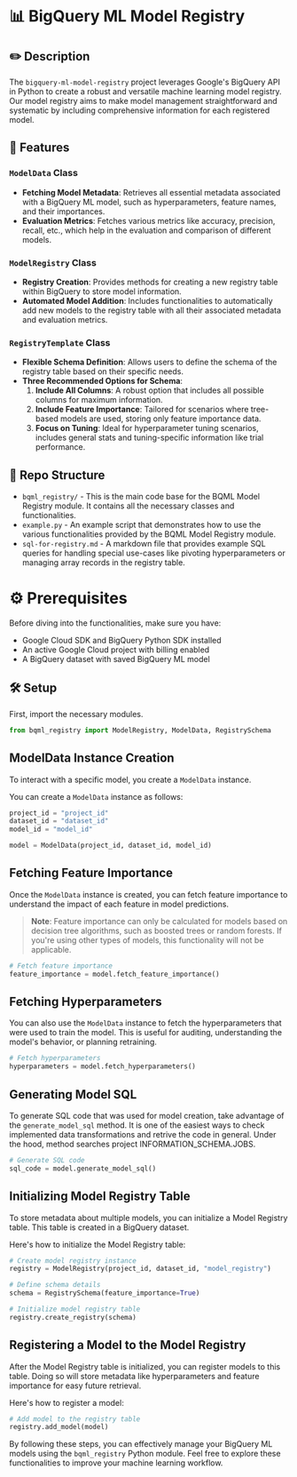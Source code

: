 # :bar_chart: BigQuery ML Model Registry 

## :pencil2: Description

The `bigquery-ml-model-registry` project leverages Google's BigQuery API in Python to create a robust and versatile machine learning model registry. Our model registry aims to make model management straightforward and systematic by including comprehensive information for each registered model.

## :star2: Features

### `ModelData` Class

- **Fetching Model Metadata**: Retrieves all essential metadata associated with a BigQuery ML model, such as hyperparameters, feature names, and their importances.
- **Evaluation Metrics**: Fetches various metrics like accuracy, precision, recall, etc., which help in the evaluation and comparison of different models.

### `ModelRegistry` Class

- **Registry Creation**: Provides methods for creating a new registry table within BigQuery to store model information.
- **Automated Model Addition**: Includes functionalities to automatically add new models to the registry table with all their associated metadata and evaluation metrics.

### `RegistryTemplate` Class

- **Flexible Schema Definition**: Allows users to define the schema of the registry table based on their specific needs.
- **Three Recommended Options for Schema**:
    1. **Include All Columns**: A robust option that includes all possible columns for maximum information.
    2. **Include Feature Importance**: Tailored for scenarios where tree-based models are used, storing only feature importance data.
    3. **Focus on Tuning**: Ideal for hyperparameter tuning scenarios, includes general stats and tuning-specific information like trial performance.

## :file_folder: Repo Structure

- `bqml_registry/` - This is the main code base for the BQML Model Registry module. It contains all the necessary classes and functionalities.
- `example.py` - An example script that demonstrates how to use the various functionalities provided by the BQML Model Registry module.
- `sql-for-registry.md` - A markdown file that provides example SQL queries for handling special use-cases like pivoting hyperparameters or managing array records in the registry table.

# :gear: Prerequisites

Before diving into the functionalities, make sure you have:

- Google Cloud SDK and BigQuery Python SDK installed
- An active Google Cloud project with billing enabled
- A BigQuery dataset with saved BigQuery ML model

## :hammer_and_wrench: Setup

First, import the necessary modules.

```python
from bqml_registry import ModelRegistry, ModelData, RegistrySchema
```

## ModelData Instance Creation

To interact with a specific model, you create a `ModelData` instance. 

You can create a `ModelData` instance as follows:

```python
project_id = "project_id"
dataset_id = "dataset_id"
model_id = "model_id"

model = ModelData(project_id, dataset_id, model_id)
```

## Fetching Feature Importance

Once the `ModelData` instance is created, you can fetch feature importance to understand the impact of each feature in model predictions. 
> **Note**: Feature importance can only be calculated for models based on decision tree algorithms, such as boosted trees or random forests. If you're using other types of models, this functionality will not be applicable.


```python
# Fetch feature importance
feature_importance = model.fetch_feature_importance()
```

## Fetching Hyperparameters

You can also use the `ModelData` instance to fetch the hyperparameters that were used to train the model. This is useful for auditing, understanding the model's behavior, or planning retraining.

```python
# Fetch hyperparameters
hyperparameters = model.fetch_hyperparameters()
```

## Generating Model SQL 

To generate SQL code that was used for model creation, take advantage of the `generate_model_sql` method. 
It is one of the easiest ways to check implemented data transformations and retrive the code in general. 
Under the hood, method searches project INFORMATION_SCHEMA.JOBS. 

```python
# Generate SQL code
sql_code = model.generate_model_sql()
```

## Initializing Model Registry Table

To store metadata about multiple models, you can initialize a Model Registry table. This table is created in a BigQuery dataset.

Here's how to initialize the Model Registry table:

```python
# Create model registry instance
registry = ModelRegistry(project_id, dataset_id, "model_registry")

# Define schema details
schema = RegistrySchema(feature_importance=True)

# Initialize model registry table
registry.create_registry(schema)
```

## Registering a Model to the Model Registry

After the Model Registry table is initialized, you can register models to this table. Doing so will store metadata like hyperparameters and feature importance for easy future retrieval.

Here's how to register a model:

```python
# Add model to the registry table
registry.add_model(model)
```

By following these steps, you can effectively manage your BigQuery ML models using the `bqml_registry` Python module. Feel free to explore these functionalities to improve your machine learning workflow.